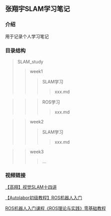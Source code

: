 ## 张翔宇SLAM学习笔记

### 介绍

用于记录个人学习笔记

### 目录结构
>SLAM_study
>>week1
>>>SLAM学习
>>>>xxx.md

>>>ROS学习
>>>>xxx.md

>>week2
>>>SLAM学习
>>>>xxx.md

>>week3
>>>...
### 视频链接

[【高翔】视觉SLAM十四讲](https://www.bilibili.com/video/BV16t411g7FR)

[【Autolabor初级教程】ROS机器人入门](https://www.bilibili.com/video/BV1Ci4y1L7ZZ)

[ROS机器人入门课程《ROS理论与实践》零基础教程](http://www.autolabor.com.cn/book/ROSTutorials/)

